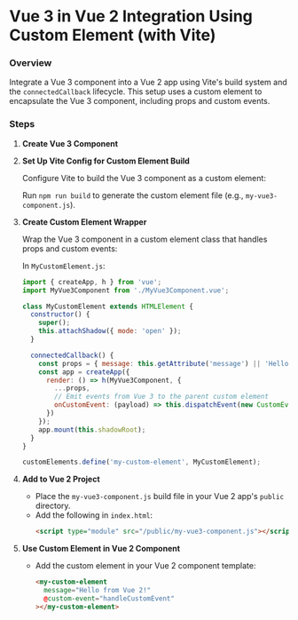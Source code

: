 
# Vue 3 in Vue 2 Integration Using Custom Element (with Vite)

### Overview
Integrate a Vue 3 component into a Vue 2 app using Vite's build system and the `connectedCallback` lifecycle. This setup uses a custom element to encapsulate the Vue 3 component, including props and custom events.

### Steps

1. **Create Vue 3 Component**

2. **Set Up Vite Config for Custom Element Build**

   Configure Vite to build the Vue 3 component as a custom element:

   Run `npm run build` to generate the custom element file (e.g., `my-vue3-component.js`).

3. **Create Custom Element Wrapper**

   Wrap the Vue 3 component in a custom element class that handles props and custom events:

   In `MyCustomElement.js`:
   ```javascript
   import { createApp, h } from 'vue';
   import MyVue3Component from './MyVue3Component.vue';

   class MyCustomElement extends HTMLElement {
     constructor() {
       super();
       this.attachShadow({ mode: 'open' });
     }

     connectedCallback() {
       const props = { message: this.getAttribute('message') || 'Hello from custom element!' };
       const app = createApp({
         render: () => h(MyVue3Component, {
           ...props,
           // Emit events from Vue 3 to the parent custom element
           onCustomEvent: (payload) => this.dispatchEvent(new CustomEvent('custom-event', { detail: payload }))
         })
       });
       app.mount(this.shadowRoot);
     }
   }

   customElements.define('my-custom-element', MyCustomElement);
   ```

4. **Add to Vue 2 Project**

   - Place the `my-vue3-component.js` build file in your Vue 2 app's `public` directory.
   - Add the following in `index.html`:
     ```html
     <script type="module" src="/public/my-vue3-component.js"></script>
     ```

5. **Use Custom Element in Vue 2 Component**

   - Add the custom element in your Vue 2 component template:
     ```html
     <my-custom-element
       message="Hello from Vue 2!"
       @custom-event="handleCustomEvent"
     ></my-custom-element>
     ```